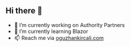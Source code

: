 ## Hi there 👋

- 🔭 I’m currently working on Authority Partners
- 🌱 I’m currently learning Blazor
- 📫 Reach me via [oguzhankircali.com](https://oguzhankircali.com/contact)

<!--
**oguzhankircali/oguzhankircali** is a ✨ _special_ ✨ repository because its `README.md` (this file) appears on your GitHub profile.

Here are some ideas to get you started:


